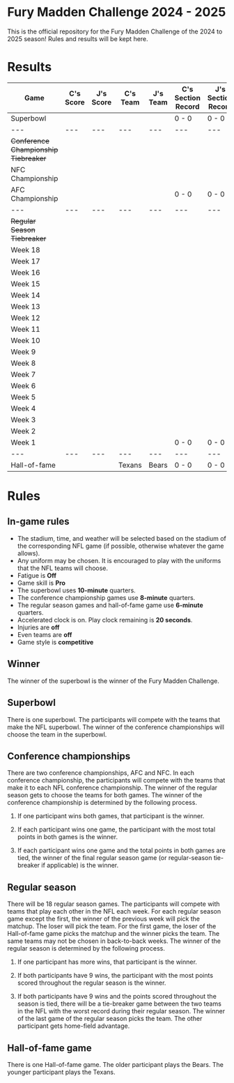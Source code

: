 # Fury Madden Challenge 2024 - 2025

This is the official repository for the Fury Madden Challenge of the 2024 to 2025 season! Rules and results will be kept here.

# Results

|Game                                    | C's Score | J's Score | C's Team   | J's Team   | C's Section Record | J's Section Record | C's Section Points | J's Section Points |
|---                                     |---        |---        |---         |---         |---                 |---                 |---                 |---                 |
|Superbowl                               |           |           |            |            |  0 - 0             |  0 - 0             |     0              |     0              |
|---                                     |---        |---        |---         |---         |---                 |---                 |---                 |---                 |
|~~Conference Championship Tiebreaker~~  |           |           |            |            |                    |                    |                    |                    |
|NFC Championship                        |           |           |            |            |                    |                    |                    |                    |
|AFC Championship                        |           |           |            |            |  0 - 0             |  0 - 0             |     0              |     0              |
|---                                     |---        |---        |---         |---         |---                 |---                 |---                 |---                 |
|~~Regular Season Tiebreaker~~           |           |           |            |            |                    |                    |                    |                    |
|Week 18                                 |           |           |            |            |                    |                    |                    |                    |
|Week 17                                 |           |           |            |            |                    |                    |                    |                    |
|Week 16                                 |           |           |            |            |                    |                    |                    |                    |
|Week 15                                 |           |           |            |            |                    |                    |                    |                    |
|Week 14                                 |           |           |            |            |                    |                    |                    |                    |
|Week 13                                 |           |           |            |            |                    |                    |                    |                    |
|Week 12                                 |           |           |            |            |                    |                    |                    |                    |
|Week 11                                 |           |           |            |            |                    |                    |                    |                    |
|Week 10                                 |           |           |            |            |                    |                    |                    |                    |
| Week 9                                 |           |           |            |            |                    |                    |                    |                    |
| Week 8                                 |           |           |            |            |                    |                    |                    |                    |
| Week 7                                 |           |           |            |            |                    |                    |                    |                    |
| Week 6                                 |           |           |            |            |                    |                    |                    |                    |
| Week 5                                 |           |           |            |            |                    |                    |                    |                    |
| Week 4                                 |           |           |            |            |                    |                    |                    |                    |
| Week 3                                 |           |           |            |            |                    |                    |                    |                    |
| Week 2                                 |           |           |            |            |                    |                    |                    |                    |
| Week 1                                 |           |           |            |            |  0 - 0             |  0 - 0             |     0              |     0              |
|---                                     |---        |---        |---         |---         |---                 |---                 |---                 |---                 |
|Hall-of-fame                            |           |           | Texans     | Bears      |  0 - 0             |  0 - 0             |     0              |     0              |
          
# Rules

## In-game rules

- The stadium, time, and weather will be selected based on the stadium of the corresponding NFL game (if possible, otherwise whatever the game allows).
- Any uniform may be chosen. It is encouraged to play with the uniforms that the NFL teams will choose.
- Fatigue is **Off**
- Game skill is **Pro**
- The superbowl uses **10-minute** quarters.
- The conference championship games use **8-minute** quarters.
- The regular season games and hall-of-fame game use **6-minute** quarters.
- Accelerated clock is on. Play clock remaining is **20 seconds**.
- Injuries are **off**
- Even teams are **off**
- Game style is **competitive**

## Winner

The winner of the superbowl is the winner of the Fury Madden Challenge.

## Superbowl

There is one superbowl. The participants will compete with the teams that make the NFL superbowl. The winner of the conference championships will choose the team in the superbowl.

## Conference championships

There are two conference championships, AFC and NFC. In each conference championship, the participants will compete with the teams that make it to each NFL conference championship. The winner of the regular season gets to choose the teams for both games. The winner of the conference championship is determined by the following process.

1. If one participant wins both games, that participant is the winner.

2. If each participant wins one game, the participant with the most total points in both games is the winner.

3. If each participant wins one game and the total points in both games are tied, the winner of the final regular season game (or regular-season tie-breaker if applicable) is the winner.

## Regular season

There will be 18 regular season games. The participants will compete with teams that play each other in the NFL each week. For each regular season game except the first, the winner of the previous week will pick the matchup. The loser will pick the team. For the first game, the loser of the Hall-of-fame game picks the matchup and the winner picks the team. The same teams may not be chosen in back-to-back weeks. The winner of the regular season is determined by the following process.

1. If one participant has more wins, that participant is the winner.

2. If both participants have 9 wins, the participant with the most points scored throughout the regular season is the winner.

3. If both participants have 9 wins and the points scored throughout the season is tied, there will be a tie-breaker game between the two teams in the NFL with the worst record during their regular season. The winner of the last game of the regular season picks the team. The other participant gets home-field advantage.

## Hall-of-fame game

There is one Hall-of-fame game. The older participant plays the Bears. The younger participant plays the Texans.
